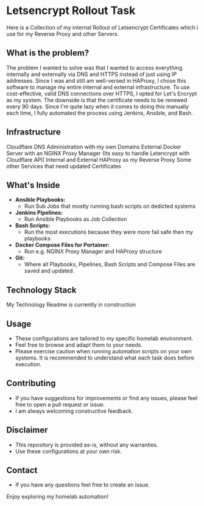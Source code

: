 # Letsencrypt Rollout Task
Here is a Collection of my internal Rollout of Letsencrypt Certificates which i use for my Reverse Proxy and other Servers.

## What is the problem?

The problem I wanted to solve was that I wanted to access everything internally and externally via DNS and HTTPS instead of just using IP addresses. Since I was and still am well-versed in HAProxy, I chose this software to manage my entire internal and external infrastructure. To use cost-effective, valid DNS connections over HTTPS, I opted for Let's Encrypt as my system. The downside is that the certificate needs to be renewed every 90 days. Since I'm quite lazy when it comes to doing this manually each time, I fully automated the process using Jenkins, Ansible, and Bash.

## Infrastructure

Cloudflare DNS Administration with my own Domains
External Docker Server with an NGINX Proxy Manager (Its easy to handle Letencrypt with Cloudflare API)
Internal and External HAProxy as my Reverse Proxy
Some other Services that need updated Certificates

## What's Inside

* **Ansible Playbooks:**
    * Run Sub Jobs that mostly running bash scripts on dedicted systems
* **Jenkins Pipelines:**
    * Run Ansible Playbooks as Job Collection
* **Bash Scripts:**
    * Run the most executions because they were more fail safe then my playbooks
* **Docker Compose Files for Portainer:**
    * Run e.g. NGINX Proxy Manager and HAProxy structure
* **Git:**
    * Where all Playbooks, Pipelines, Bash Scripts and Compose Files are saved and updated.

## Technology Stack

My Technology Readme is currently in construction


## Usage

* These configurations are tailored to my specific homelab environment.
* Feel free to browse and adapt them to your needs.
* Please exercise caution when running automation scripts on your own systems. It is recommended to understand what each task does before execution.

## Contributing

* If you have suggestions for improvements or find any issues, please feel free to open a pull request or issue.
* I am always welcoming constructive feedback.

## Disclaimer

* This repository is provided as-is, without any warranties.
* Use these configurations at your own risk.

## Contact

* If you have any questions feel free to create an issue.

Enjoy exploring my homelab automation!